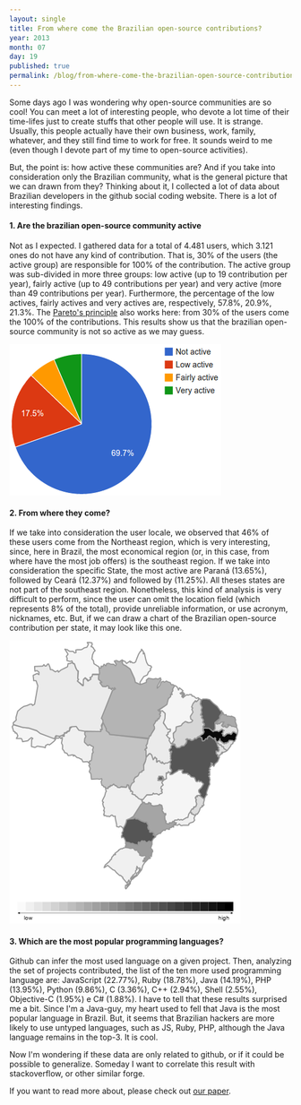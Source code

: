 ```yaml
---
layout: single
title: From where come the Brazilian open-source contributions?
year: 2013
month: 07
day: 19
published: true
permalink: /blog/from-where-come-the-brazilian-open-source-contributions/
---
```



Some days ago I was wondering why open-source communities are so cool! You can meet a lot of interesting people, who devote a lot time of their time-lifes just to create stuffs that other people will use. It is strange. Usually, this people actually have their own business, work, family, whatever, and they still find time to work for free. It sounds weird to me (even though I devote part of my time to open-source activities).

But, the point is: how active these communities are? And if you take into consideration only the Brazilian community, what is the general picture that we can drawn from they? Thinking about it, I collected a lot of data about Brazilian developers in the github social coding website. There is a lot of interesting findings.

<h4>1. Are the brazilian open-source community active</h4>

Not as I expected. I gathered data for a total of 4.481 users, which 3.121 ones do not have any kind of contribution. That is, 30% of the users (the active group) are responsible for 100% of the contribution. The active group was sub-divided in more three groups: low active (up to 19 contribution per year),  fairly active (up to 49 contributions per year) and very active (more than 49 contributions per year). Furthermore, the percentage of the low actives, fairly actives and very actives are, respectively, 57.8%, 20.9%, 21.3%. The <a href="http://en.wikipedia.org/wiki/Pareto_principle">Pareto's principle</a> also works here: from 30% of the users come the 100% of the contributions. This results show us that the brazilian open-source community is not so active as we may guess.

<img src='/images/post3/users-active-percentage.png'/>


<h4>2. From where they come?</h4>

If we take into consideration the user locale, we observed that 46% of these users come from the Northeast region, which is very interesting, since, here in Brazil, the most economical region (or, in this case, from where have the most job offers) is the southeast region. If we take into consideration the specific State, the most active are Paraná (13.65%), followed by Ceará (12.37%) and followed by (11.25%). All theses states are not part of the southeast region. Nonetheless, this kind of analysis is very difficult to perform, since the user can omit the location field (which represents 8% of the total), provide unreliable information, or use acronym, nicknames, etc. But, if we can draw a chart of the Brazilian open-source contribution per state, it may look like this one.

<img src='/images/post3/total_commits.png'/>

<h4>3. Which are the most popular programming languages?</h4>

Github can infer the most used language on a given project. Then, analyzing the set of projects contributed, the list of the ten more used programming language are: JavaScript (22.77%), Ruby (18.78%), Java (14.19%), PHP (13.95%), Python (9.86%), C (3.36%), C++ (2.94%), Shell (2.55%), Objective-C (1.95%) e C# (1.88%). I have to tell that these results surprised me a bit. Since I'm a Java-guy, my heart used to fell that Java is the most popular language in Brazil. But, it seems that Brazilian hackers are more likely to use untyped languages, such as JS, Ruby, PHP, although the Java language remains in the top-3. It is cool.

Now I'm wondering if these data are only related to github, or if it could be possible to generalize. Someday I want to correlate this result with stackoverflow, or other similar forge.

If you want to read more about, please check out [our paper](http://gustavopinto.github.io/lost+found/oss2014.pdf).
